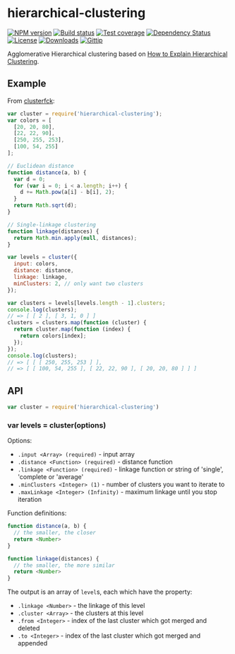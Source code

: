 
# hierarchical-clustering

[![NPM version][npm-image]][npm-url]
[![Build status][travis-image]][travis-url]
[![Test coverage][coveralls-image]][coveralls-url]
[![Dependency Status][david-image]][david-url]
[![License][license-image]][license-url]
[![Downloads][downloads-image]][downloads-url]
[![Gittip][gittip-image]][gittip-url]

Agglomerative Hierarchical clustering based on [How to Explain Hierarchical Clustering](http://www.analytictech.com/networks/hiclus.htm).

## Example

From [clusterfck](https://github.com/harthur/clusterfck#hierarchical):

```js
var cluster = require('hierarchical-clustering');
var colors = [
  [20, 20, 80],
  [22, 22, 90],
  [250, 255, 253],
  [100, 54, 255]
];

// Euclidean distance
function distance(a, b) {
  var d = 0;
  for (var i = 0; i < a.length; i++) {
    d += Math.pow(a[i] - b[i], 2);
  }
  return Math.sqrt(d);
}

// Single-linkage clustering
function linkage(distances) {
  return Math.min.apply(null, distances);
}

var levels = cluster({
  input: colors,
  distance: distance,
  linkage: linkage,
  minClusters: 2, // only want two clusters
});

var clusters = levels[levels.length - 1].clusters;
console.log(clusters);
// => [ [ 2 ], [ 3, 1, 0 ] ]
clusters = clusters.map(function (cluster) {
  return cluster.map(function (index) {
    return colors[index];
  });
});
console.log(clusters);
// => [ [ [ 250, 255, 253 ] ],
// => [ [ 100, 54, 255 ], [ 22, 22, 90 ], [ 20, 20, 80 ] ] ]
```

## API

```js
var cluster = require('hierarchical-clustering')
```

### var levels = cluster(options)

Options:

- `.input <Array> (required)` - input array
- `.distance <Function> (required)` - distance function
- `.linkage <Function> (required)` - linkage function or string of 'single', 'complete or 'average'
- `.minClusters <Integer> (1)` - number of clusters you want to iterate to
- `.maxLinkage <Integer> (Infinity)` - maximum linkage until you stop iteration

Function definitions:

```js
function distance(a, b) {
  // the smaller, the closer
  return <Number>
}

function linkage(distances) {
  // the smaller, the more similar
  return <Number>
}
```

The output is an array of `level`s, each which have the property:

- `.linkage <Number>` - the linkage of this level
- `.cluster <Array>` - the clusters at this level
- `.from <Integer>` - index of the last cluster which got merged and deleted
- `.to <Integer>` - index of the last cluster which got merged and appended

[gitter-image]: https://badges.gitter.im/math-utils/hierarchical-clustering.png
[gitter-url]: https://gitter.im/math-utils/hierarchical-clustering
[npm-image]: https://img.shields.io/npm/v/hierarchical-clustering.svg?style=flat-square
[npm-url]: https://npmjs.org/package/hierarchical-clustering
[github-tag]: http://img.shields.io/github/tag/math-utils/hierarchical-clustering.svg?style=flat-square
[github-url]: https://github.com/math-utils/hierarchical-clustering/tags
[travis-image]: https://img.shields.io/travis/math-utils/hierarchical-clustering.svg?style=flat-square
[travis-url]: https://travis-ci.org/math-utils/hierarchical-clustering
[coveralls-image]: https://img.shields.io/coveralls/math-utils/hierarchical-clustering.svg?style=flat-square
[coveralls-url]: https://coveralls.io/r/math-utils/hierarchical-clustering
[david-image]: http://img.shields.io/david/math-utils/hierarchical-clustering.svg?style=flat-square
[david-url]: https://david-dm.org/math-utils/hierarchical-clustering
[license-image]: http://img.shields.io/npm/l/hierarchical-clustering.svg?style=flat-square
[license-url]: LICENSE
[downloads-image]: http://img.shields.io/npm/dm/hierarchical-clustering.svg?style=flat-square
[downloads-url]: https://npmjs.org/package/hierarchical-clustering
[gittip-image]: https://img.shields.io/gratipay/jonathanong.svg?style=flat-square
[gittip-url]: https://gratipay.com/jonathanong/

